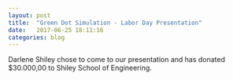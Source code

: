 ```yaml
---
layout: post
title:  "Green Dot Simulation - Labor Day Presentation"
date:   2017-06-25 18:11:16
categories: blog
---
```


Darlene Shiley chose to come to our presentation and has donated $30.000,00 to Shiley School of Engineering.
